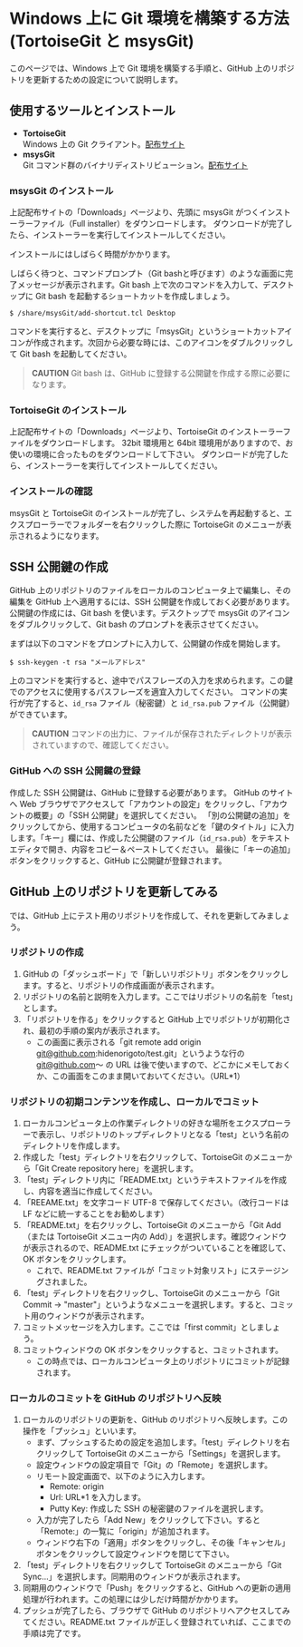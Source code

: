 Windows 上に Git 環境を構築する方法(TortoiseGit と msysGit)
===========================================================

このページでは、Windows 上で Git 環境を構築する手順と、GitHub 上のリポジトリを更新するための設定について説明します。


使用するツールとインストール
----------------------------

  - **TortoiseGit**<br />
    Windows 上の Git クライアント。[配布サイト](http://code.google.com/p/tortoisegit/)
  - **msysGit**<br />
    Git コマンド群のバイナリディストリビューション。[配布サイト](http://code.google.com/p/msysgit/)


### msysGit のインストール

上記配布サイトの「Downloads」ページより、先頭に msysGit がつくインストーラーファイル（Full installer）をダウンロードします。
ダウンロードが完了したら、インストーラーを実行してインストールしてください。

インストールにはしばらく時間がかかります。

しばらく待つと、コマンドプロンプト（Git bashと呼びます）のような画面に完了メッセージが表示されます。Git bash 上で次のコマンドを入力して、デスクトップに Git bash を起動するショートカットを作成しましょう。

    $ /share/msysGit/add-shortcut.tcl Desktop

コマンドを実行すると、デスクトップに「msysGit」というショートカットアイコンが作成されます。次回から必要な時には、このアイコンをダブルクリックして Git bash を起動してください。

> **CAUTION**
> Git bash は、GitHub に登録する公開鍵を作成する際に必要になります。


### TortoiseGit のインストール

上記配布サイトの「Downloads」ページより、TortoiseGit のインストーラーファイルをダウンロードします。
32bit 環境用と 64bit 環境用がありますので、お使いの環境に合ったものをダウンロードして下さい。
ダウンロードが完了したら、インストーラーを実行してインストールしてください。


### インストールの確認

msysGit と TortoiseGit のインストールが完了し、システムを再起動すると、エクスプローラーでフォルダーを右クリックした際に TortoiseGit のメニューが表示されるようになります。



SSH 公開鍵の作成
----------------

GitHub 上のリポジトリのファイルをローカルのコンピュータ上で編集し、その編集を GitHub 上へ適用するには、SSH 公開鍵を作成しておく必要があります。
公開鍵の作成には、Git bash を使います。デスクトップで msysGit のアイコンをダブルクリックして、Git bash のプロンプトを表示させてください。

まずは以下のコマンドをプロンプトに入力して、公開鍵の作成を開始します。

    $ ssh-keygen -t rsa "メールアドレス"

上のコマンドを実行すると、途中でパスフレーズの入力を求められます。この鍵でのアクセスに使用するパスフレーズを適宜入力してください。
コマンドの実行が完了すると、`id_rsa` ファイル（秘密鍵）と `id_rsa.pub` ファイル（公開鍵）ができています。

> **CAUTION**
> コマンドの出力に、ファイルが保存されたディレクトリが表示されていますので、確認してください。


### GitHub への SSH 公開鍵の登録

作成した SSH 公開鍵は、GitHub に登録する必要があります。
GitHub のサイトへ Web ブラウザでアクセスして「アカウントの設定」をクリックし、「アカウントの概要」の「SSH 公開鍵」を選択してください。
「別の公開鍵の追加」をクリックしてから、使用するコンピュータの名前などを「鍵のタイトル」に入力します。「キー」欄には、作成した公開鍵のファイル（`id_rsa.pub`）をテキストエディタで開き、内容をコピー＆ペーストしてください。
最後に「キーの追加」ボタンをクリックすると、GitHub に公開鍵が登録されます。



GitHub 上のリポジトリを更新してみる
-----------------------------------

では、GitHub 上にテスト用のリポジトリを作成して、それを更新してみましょう。

### リポジトリの作成

  1. GitHub の「ダッシュボード」で「新しいリポジトリ」ボタンをクリックします。すると、リポジトリの作成画面が表示されます。
  2. リポジトリの名前と説明を入力します。ここではリポジトリの名前を「test」とします。
  3. 「リポジトリを作る」をクリックすると GitHub 上でリポジトリが初期化され、最初の手順の案内が表示されます。
     - この画面に表示される「git remote add origin git@github.com:hidenorigoto/test.git」というような行の git@github.com～ の URL は後で使いますので、どこかにメモしておくか、この画面をこのまま開いておいてください。（URL*1）


### リポジトリの初期コンテンツを作成し、ローカルでコミット

  1. ローカルコンピュータ上の作業ディレクトリの好きな場所をエクスプローラーで表示し、リポジトリのトップディレクトリとなる「test」という名前のディレクトリを作成します。
  2. 作成した「test」ディレクトリを右クリックして、TortoiseGit のメニューから「Git Create repository here」を選択します。
  3. 「test」ディレクトリ内に「README.txt」というテキストファイルを作成し、内容を適当に作成してください。
  4. 「REEAME.txt」を文字コード UTF-8 で保存してください。（改行コードは LF などに統一することをお勧めします）
  5. 「README.txt」を右クリックし、TortoiseGit のメニューから「Git Add（または TortoiseGit メニュー内の Add）」を選択します。確認ウィンドウが表示されるので、README.txt にチェックがついていることを確認して、OK ボタンをクリックします。
     - これで、README.txt ファイルが「コミット対象リスト」にステージングされました。
  6. 「test」ディレクトリを右クリックし、TortoiseGit のメニューから「Git Commit -> "master"」というようなメニューを選択します。すると、コミット用のウィンドウが表示されます。
  7. コミットメッセージを入力します。ここでは「first commit」としましょう。
  8. コミットウィンドウの OK ボタンをクリックすると、コミットされます。
      - この時点では、ローカルコンピュータ上のリポジトリにコミットが記録されます。


### ローカルのコミットを GitHub のリポジトリへ反映

  1. ローカルのリポジトリの更新を、GitHub のリポジトリへ反映します。この操作を「プッシュ」といいます。
      - まず、プッシュするための設定を追加します。「test」ディレクトリを右クリックして TortoiseGit のメニューから「Settings」を選択します。
      - 設定ウィンドウの設定項目で「Git」の「Remote」を選択します。
      - リモート設定画面で、以下のように入力します。
         - Remote: origin
         - Url: URL*1 を入力します。
         - Putty Key: 作成した SSH の秘密鍵のファイルを選択します。
      - 入力が完了したら「Add New」をクリックして下さい。すると「Remote:」の一覧に「origin」が追加されます。
      - ウィンドウ右下の「適用」ボタンをクリックし、その後「キャンセル」ボタンをクリックして設定ウィンドウを閉じて下さい。
  2. 「test」ディレクトリを右クリックして TortoiseGit のメニューから「Git Sync...」を選択します。同期用のウィンドウが表示されます。
  3. 同期用のウィンドウで「Push」をクリックすると、GitHub への更新の適用処理が行われます。この処理には少しだけ時間がかかります。
  4. プッシュが完了したら、ブラウザで GitHub のリポジトリへアクセスしてみてください。README.txt ファイルが正しく登録されていれば、ここまでの手順は完了です。

